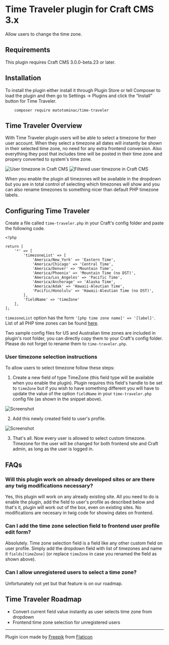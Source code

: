 # Time Traveler plugin for Craft CMS 3.x

Allow users to change the time zone.

## Requirements

This plugin requires Craft CMS 3.0.0-beta.23 or later.

## Installation

To install the plugin either install it through Plugin Store or tell Composer to load the plugin and then go to Settings → Plugins and click the “Install” button for Time Traveler.

        composer require matotominac/time-traveler

## Time Traveler Overview

With Time Traveler plugin users will be able to select a timezone for their user account. When they select a timezone all dates will instantly be shown in their selected time zone, no need for any extra frontend conversion. Also everything they post that includes time will be posted in their time zone and propery converted to system's time zone.

![User timezone in Craft CMS](resources/img/user-profile-timezone-all.png) ![Filtered user timezone in Craft CMS](resources/img/user-profile-timezone-us.png)

When you enable the plugin all timezones will be available in the dropdown but you are in total control of selecting which timezones will show and you can also rename timezones to something nicer than default PHP timezone labels.

## Configuring Time Traveler

Create a file called `time-traveler.php` in your Craft's config folder and paste the following code.  
```injectablephp
<?php

return [
    '*' => [
        'timezoneList' => [
            'America/New_York' => 'Eastern Time',
            'America/Chicago' => 'Central Time',
            'America/Denver' => 'Mountain Time',
            'America/Phoenix' => 'Mountain Time (no DST)',
            'America/Los_Angeles' => 'Pacific Time',
            'America/Anchorage' => 'Alaska Time',
            'America/Adak' => 'Hawaii-Aleutian Time',
            'Pacific/Honolulu' => 'Hawaii-Aleutian Time (no DST)',
        ],
        'fieldName' => 'timeZone'
    ],
];
```

`timezoneList` option has the form `'[php time zone name]' => '[label]'`. List of all PHP time zones can be found [here](https://www.php.net/manual/en/timezones.php).

Two sample config files for US and Australian time zones are included in plugin's root folder, you can directly copy them to your Craft's config folder. Please do not forget to rename them to `time-traveler.php`.

### User timezone selection instructions

To allow users to select timezone follow these steps:
1. Create a new field of type TimeZone (this field type will be available when you enable the plugin). Plugin requires this field's handle to be set to `timeZone` but if you wish to have something different you will have to update the value of the option `fieldName` in your `time-traveler.php` config file (as shown in the snippet above).

![Screenshot](resources/img/new-field.png)

2. Add this newly created field to user's profile.

![Screenshot](resources/img/user-profile-fields.png)

3. That's all. Now every user is allowed to select custom timezone. Timezone for the user will be changed for both frontend site and Craft admin, as long as the user is logged in.


## FAQs
### Will this plugin work on already developed sites or are there any twig modifications necessary?
Yes, this plugin will work on any already existing site. All you need to do is enable the plugin, add the field to user's profile as described below and that's it, plugin will work out of the box, even on existing sites. No modifications are necesary in twig code for showing dates on frontend.

### Can I add the time zone selection field to frontend user profile edit form?
Absolutely. Time zone selection field is a field like any other custom field on user profile. Simply add the dropdown field with list of timezones and name it `fields[timeZone]` (or replace `timeZone` in case you renamed the field as shown above).

### Can I allow unregistered users to select a time zone?
Unfortunately not yet but that feature is on our roadmap.

## Time Traveler Roadmap

* Convert current field value instantly as user selects time zone from dropdown
* Frontend time zone selection for unregistered users
---
Plugin icon made by [Freepik](https://www.freepik.com) from [Flaticon](https://www.flaticon.com)